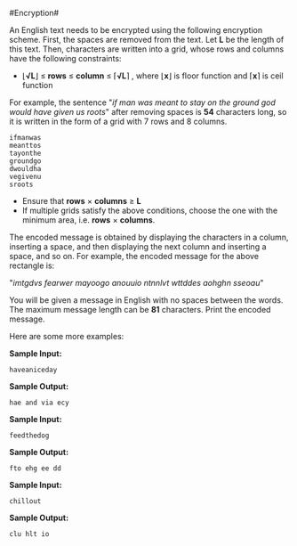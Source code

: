 ﻿#Encryption#

An English text needs to be encrypted using the following encryption scheme. 
First, the spaces are removed from the text. Let **L** be the length of this text. 
Then, characters are written into a grid, whose rows and columns have the following constraints:

* ⌊**√L**⌋ ≤ **rows** ≤ **column** ≤ ⌈**√L**⌉ , where ⌊**x**⌋ is floor function and ⌈**x**⌉ is ceil function

For example, the sentence "*if man was meant to stay on the ground god would have given us roots*" after removing spaces is **54** characters long, so it is written in the form of a grid with 7 rows and 8 columns.

    ifmanwas  
    meanttos          
    tayonthe  
    groundgo  
    dwouldha  
    vegivenu  
    sroots

* Ensure that **rows** × **columns** ≥ **L**
* If multiple grids satisfy the above conditions, choose the one with the minimum area, i.e. **rows** × **columns**.

The encoded message is obtained by displaying the characters in a column, inserting a space, and then displaying the next column and inserting a space, and so on. For example, the encoded message for the above rectangle is:

"*imtgdvs fearwer mayoogo anouuio ntnnlvt wttddes aohghn sseoau*"

You will be given a message in English with no spaces between the words. The maximum message length can be **81** characters. Print the encoded message.

Here are some more examples:

**Sample Input:**

    haveaniceday

**Sample Output:**

    hae and via ecy

**Sample Input:**

    feedthedog    

**Sample Output:**

    fto ehg ee dd

**Sample Input:**

    chillout

**Sample Output:**

    clu hlt io